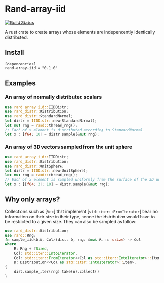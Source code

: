 # Rand-array-iid

[![Build Status](https://img.shields.io/travis/krtab/rand-array-iid/main?style=flat-square)](https://travis-ci.org/krtab/rand-array-iid)

A rust crate to create arrays whose elements are independently identically distributed.

## Install

```
[dependencies]
rand-array-iid = "0.1.0"
```

## Examples

### An array of normally distributed scalars
```rust
use rand_array_iid::IIDDistr;
use rand_distr::Distribution;
use rand_distr::StandardNormal;
let distr = IIDDistr::new(StandardNormal);
let mut rng = rand::thread_rng();
// Each of x element is distributed according to StandardNormal.
let x : [f64; 10] = distr.sample(&mut rng);
```

### An array of 3D vectors sampled from the unit sphere
```rust
use rand_array_iid::IIDDistr;
use rand_distr::Distribution;
use rand_distr::UnitSphere;
let distr = IIDDistr::new(UnitSphere);
let mut rng = rand::thread_rng();
// Each of x element is sampled uniformly from the surface of the 3D unit sphere.
let x : [[f64; 3]; 10] = distr.sample(&mut rng);
```

## Why only arrays?

Collections such as [`Vec`] that implement [`std::iter::FromIterator`] bear
no information on their size in their type, hence the idstribution would have
to be restricted to a given size. They can also be sampled as follow:

```rust
use rand_distr::Distribution;
use rand::Rng;
fn sample_iid<D,R, Col>(dist: D, rng: &mut R, n: usize) -> Col
where
    R: Rng + ?Sized,
    Col: std::iter::IntoIterator,
    Col: std::iter::FromIterator<<Col as std::iter::IntoIterator>::Item>,
    D: Distribution<<Col as std::iter::IntoIterator>::Item>,
{
    dist.sample_iter(rng).take(n).collect()
}
```